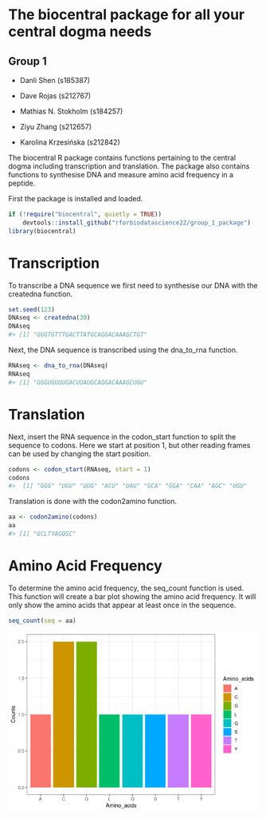 The biocentral package for all your central dogma needs
================

## Group 1

-   Danli Shen (s185387)

-   Dave Rojas (s212767)

-   Mathias N. Stokholm (s184257)

-   Ziyu Zhang (s212657)

-   Karolina Krzesińska (s212842)

The biocentral R package contains functions pertaining to the central
dogma including transcription and translation. The package also contains
functions to synthesise DNA and measure amino acid frequency in a
peptide.

First the package is installed and loaded.

``` r
if (!require("biocentral", quietly = TRUE))
    devtools::install_github("rforbiodatascience22/group_1_package")
library(biocentral)
```

# Transcription

To transcribe a DNA sequence we first need to synthesise our DNA with
the createdna function.

``` r
set.seed(123)
DNAseq <- createdna(30)
DNAseq
#> [1] "GGGTGTTTGACTTATGCAGGACAAAGCTGT"
```

Next, the DNA sequence is transcribed using the dna_to_rna function.

``` r
RNAseq <- dna_to_rna(DNAseq)
RNAseq
#> [1] "GGGUGUUUGACUUAUGCAGGACAAAGCUGU"
```

# Translation

Next, insert the RNA sequence in the codon_start function to split the
sequence to codons. Here we start at position 1, but other reading
frames can be used by changing the start position.

``` r
codons <- codon_start(RNAseq, start = 1)
codons
#>  [1] "GGG" "UGU" "UUG" "ACU" "UAU" "GCA" "GGA" "CAA" "AGC" "UGU"
```

Translation is done with the codon2amino function.

``` r
aa <- codon2amino(codons)
aa
#> [1] "GCLTYAGQSC"
```

# Amino Acid Frequency

To determine the amino acid frequency, the seq_count function is used.
This function will create a bar plot showing the amino acid frequency.
It will only show the amino acids that appear at least once in the
sequence.

``` r
seq_count(seq = aa)
```

![](README_files/figure-gfm/unnamed-chunk-6-1.png)<!-- -->
